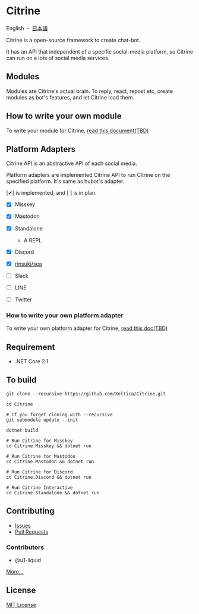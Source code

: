 # Citrine

English ・ [日本語](README-ja.md)

Citrine is a open-source framework to create chat-bot.

It has an API that independent of a specific social-media platform, so Citrine can run on a lots of social media services.

## Modules

Modules are Citrine's actual brain. To reply, react, repost etc, create modules as bot's features, and let Citrine load them.

## How to write your own module

To write your module for Citrine, [read this document(TBD)](/docs/module)

## Platform Adapters

Citrine API is an abstractive API of each social media.

Platform adapters are implemented Citrine API to run Citrine on the specified platform. It's same as hubot's adapter.

[✔] is implemented, and [ ] is in plan.

- [x] Misskey
- [x] Mastodon
- [x] Standalone
	- A REPL
- [x] Discord
- [x] [rinsuki/sea](https://github.com/rinsuki/sea)
- [ ] Slack
- [ ] LINE
- [ ] Twitter


### How to write your own platform adapter

To write your own platform adapter for Citrine, [read this doc(TBD)](/docs/adapter)

## Requirement

- .NET Core 2.1

## To build

```shell
git clone --recursive https://github.com/Xeltica/Citrine.git

cd Citrine

# If you forget cloning with --recursive
git submodule update --init

dotnet build

# Run Citrine for Misskey
cd Citrine.Misskey && dotnet run

# Run Citrine for Mastodon
cd Citrine.Mastodon && dotnet run

# Run Citrine for Discord
cd Citrine.Discord && dotnet run

# Run Citrine Interactive
cd Citrine.Standalone && dotnet run
```


## Contributing

- [Issues ](//github.com/xeltica/citrine/issues/new)
- [Pull Requests](//github.com/xeltica/citrine/compare)

### Contributors

- @u1-liquid

[More...](//github.com/Xeltica/Citrine/graphs/contributors)

## License

[MIT License](LICENSE)

